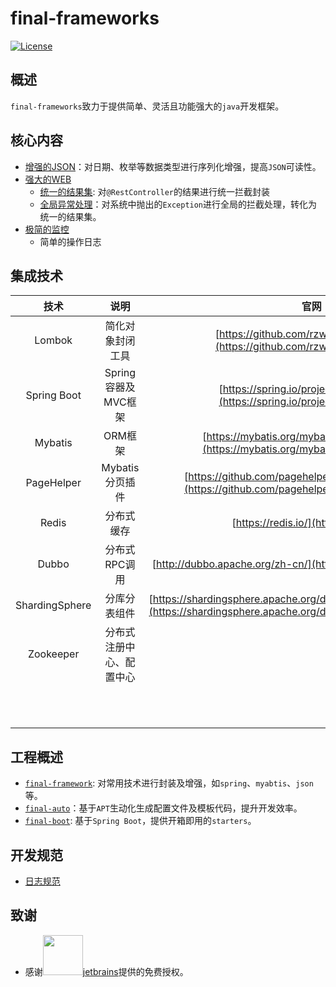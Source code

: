 # final-frameworks

[![License](http://img.shields.io/:license-apache-brightgreen.svg)](http://www.apache.org/licenses/LICENSE-2.0.html)


## 概述

`final-frameworks`致力于提供简单、灵活且功能强大的`java`开发框架。

## 核心内容

* [增强的JSON](docs/json.md)：对日期、枚举等数据类型进行序列化增强，提高`JSON`可读性。
* [强大的WEB](docs/web.md)
    * [统一的结果集](docs/web.md#统一的结果集): 对`@RestController`的结果进行统一拦截封装
    * [全局异常处理](docs/web.md#全局异常处理)：对系统中抛出的`Exception`进行全局的拦截处理，转化为统一的结果集。
* [极简的监控](docs/monitor.md)  
    * 简单的操作日志




## 集成技术

|      技术      |           说明           |                             官网                             |
| :------------: | :----------------------: | :----------------------------------------------------------: |
|     Lombok     |     简化对象封闭工具     | [https://github.com/rzwitserloot/lombok](https://github.com/rzwitserloot/lombok) |
|  Spring Boot   |   Spring容器及MVC框架    | [https://spring.io/projects/spring-boot](https://spring.io/projects/spring-boot) |
|    Mybatis     |         ORM框架          | [https://mybatis.org/mybatis-3/zh/index.html](https://mybatis.org/mybatis-3/zh/index.html) |
|   PageHelper   |     Mybatis分页插件      | [https://github.com/pagehelper/Mybatis-PageHelper](https://github.com/pagehelper/Mybatis-PageHelper) |
|     Redis      |        分布式缓存        |            [https://redis.io/](https://redis.io/)            |
|     Dubbo      |      分布式RPC调用       | [http://dubbo.apache.org/zh-cn/](http://dubbo.apache.org/zh-cn/) |
| ShardingSphere |       分库分表组件       | [https://shardingsphere.apache.org/document/current/cn/overview/](https://shardingsphere.apache.org/document/current/cn/overview/) |
|   Zookeeper    | 分布式注册中心、配置中心 |                                                              |
|                |                          |                                                              |
|                |                          |                                                              |
|                |                          |                                                              |
|                |                          |                                                              |
|                |                          |                                                              |
|                |                          |                                                              |
|                |                          |                                                              |
|                |                          |                                                              |
|                |                          |                                                              |
|                |                          |                                                              |
|                |                          |                                                              |

## 工程概述

* [`final-framework`](final-framework/README.md): 对常用技术进行封装及增强，如`spring`、`myabtis`、`json`等。
* [`final-auto`](final-auto/README.md)：基于`APT`生动化生成配置文件及模板代码，提升开发效率。
* [`final-boot`](final-boot/README.md): 基于`Spring Boot`，提供开箱即用的`starters`。

## 开发规范

* [日志规范](docs/code-rules/logger.md)

## 致谢

* 感谢<a href="https://www.jetbrains.com/"><img src="https://www.jetbrains.com/apple-touch-icon.png" width="64" height="64">jetbrains</a>提供的免费授权。
